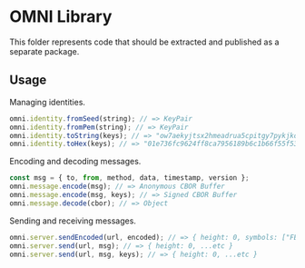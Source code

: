 # OMNI Library

This folder represents code that should be extracted and published as a separate package.

## Usage

Managing identities.

```ts
omni.identity.fromSeed(string); // => KeyPair
omni.identity.fromPem(string); // => KeyPair
omni.identity.toString(keys); // => "ow7aekyjtsx2hmeadrua5cpitgy7pykjkok3gyth3ggsio4zwa"
omni.identity.toHex(keys); // => "01e736fc9624ff8ca7956189b6c1b66f55f533ed362ca48c884cd20065";
```

Encoding and decoding messages.

```ts
const msg = { to, from, method, data, timestamp, version };
omni.message.encode(msg); // => Anonymous CBOR Buffer
omni.message.encode(msg, keys); // => Signed CBOR Buffer
omni.message.decode(cbor); // => Object
```

Sending and receiving messages.

```ts
omni.server.sendEncoded(url, encoded); // => { height: 0, symbols: ["FBT"], hash: Buffer }
omni.server.send(url, msg); // => { height: 0, ...etc }
omni.server.send(url, msg, keys); // => { height: 0, ...etc }
```
